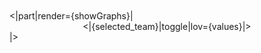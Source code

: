 <br/>
<br/>
<|part|render={showGraphs}|
<center>
<|{selected_team}|toggle|lov={values}|>
</center>
|>